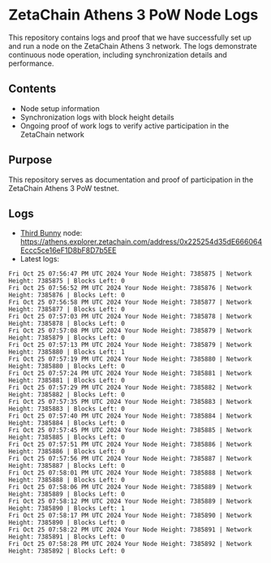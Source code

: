 # ZetaChain Athens 3 PoW Node Logs
This repository contains logs and proof that we have successfully set up and run a node on the ZetaChain Athens 3 network. The logs demonstrate continuous node operation, including synchronization details and performance.

## Contents
- Node setup information
- Synchronization logs with block height details
- Ongoing proof of work logs to verify active participation in the ZetaChain network

## Purpose
This repository serves as documentation and proof of participation in the ZetaChain Athens 3 PoW testnet.

## Logs

- [Third Bunny](https://thirdbunny.xyz/) node: https://athens.explorer.zetachain.com/address/0x225254d35dE666064Eccc5ce16eF1D8bF8D7b5EE
- Latest logs:
```
Fri Oct 25 07:56:47 PM UTC 2024 Your Node Height: 7385875 | Network Height: 7385875 | Blocks Left: 0
Fri Oct 25 07:56:52 PM UTC 2024 Your Node Height: 7385876 | Network Height: 7385876 | Blocks Left: 0
Fri Oct 25 07:56:58 PM UTC 2024 Your Node Height: 7385877 | Network Height: 7385877 | Blocks Left: 0
Fri Oct 25 07:57:03 PM UTC 2024 Your Node Height: 7385878 | Network Height: 7385878 | Blocks Left: 0
Fri Oct 25 07:57:08 PM UTC 2024 Your Node Height: 7385879 | Network Height: 7385879 | Blocks Left: 0
Fri Oct 25 07:57:13 PM UTC 2024 Your Node Height: 7385879 | Network Height: 7385880 | Blocks Left: 1
Fri Oct 25 07:57:19 PM UTC 2024 Your Node Height: 7385880 | Network Height: 7385880 | Blocks Left: 0
Fri Oct 25 07:57:24 PM UTC 2024 Your Node Height: 7385881 | Network Height: 7385881 | Blocks Left: 0
Fri Oct 25 07:57:29 PM UTC 2024 Your Node Height: 7385882 | Network Height: 7385882 | Blocks Left: 0
Fri Oct 25 07:57:35 PM UTC 2024 Your Node Height: 7385883 | Network Height: 7385883 | Blocks Left: 0
Fri Oct 25 07:57:40 PM UTC 2024 Your Node Height: 7385884 | Network Height: 7385884 | Blocks Left: 0
Fri Oct 25 07:57:45 PM UTC 2024 Your Node Height: 7385885 | Network Height: 7385885 | Blocks Left: 0
Fri Oct 25 07:57:51 PM UTC 2024 Your Node Height: 7385886 | Network Height: 7385886 | Blocks Left: 0
Fri Oct 25 07:57:56 PM UTC 2024 Your Node Height: 7385887 | Network Height: 7385887 | Blocks Left: 0
Fri Oct 25 07:58:01 PM UTC 2024 Your Node Height: 7385888 | Network Height: 7385888 | Blocks Left: 0
Fri Oct 25 07:58:06 PM UTC 2024 Your Node Height: 7385889 | Network Height: 7385889 | Blocks Left: 0
Fri Oct 25 07:58:12 PM UTC 2024 Your Node Height: 7385889 | Network Height: 7385890 | Blocks Left: 1
Fri Oct 25 07:58:17 PM UTC 2024 Your Node Height: 7385890 | Network Height: 7385890 | Blocks Left: 0
Fri Oct 25 07:58:22 PM UTC 2024 Your Node Height: 7385891 | Network Height: 7385891 | Blocks Left: 0
Fri Oct 25 07:58:28 PM UTC 2024 Your Node Height: 7385892 | Network Height: 7385892 | Blocks Left: 0
```

